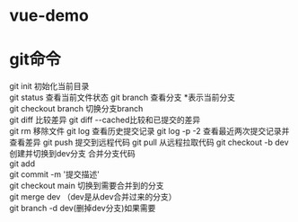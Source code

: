 # vue-demo
# git命令
git init 初始化当前目录  
git status 查看当前文件状态
git branch 查看分支 *表示当前分支  
git checkout branch 切换分支branch  
git diff 比较差异
git diff --cached比较和已提交的差异  
git rm <filename> 移除文件
git log 查看历史提交记录
git log -p -2 查看最近两次提交记录并查看差异
git push 提交到远程代码
git pull 从远程拉取代码
git checkout -b dev 创建并切换到dev分支
合并分支代码  
git add  
git commit -m '提交描述'  
git checkout main 切换到需要合并到的分支  
git merge dev （dev是从dev合并过来的分支）  
git branch -d dev(删掉dev分支)如果需要  